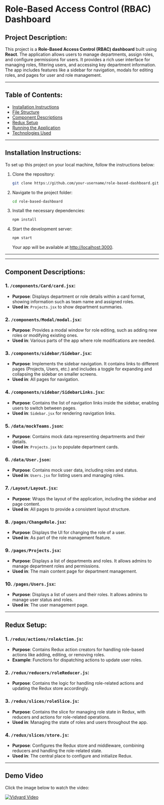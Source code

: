 # Role-Based Access Control (RBAC) Dashboard

## Project Description:
This project is a **Role-Based Access Control (RBAC) dashboard** built using **React**. The application allows users to manage departments, assign roles, and configure permissions for users. It provides a rich user interface for managing roles, filtering users, and accessing key department information. The app includes features like a sidebar for navigation, modals for editing roles, and pages for user and role management.

---

## Table of Contents:
- [Installation Instructions](#installation-instructions)
- [File Structure](#file-structure)
- [Component Descriptions](#component-descriptions)
- [Redux Setup](#redux-setup)
- [Running the Application](#running-the-application)
- [Technologies Used](#technologies-used)

---

## Installation Instructions:

To set up this project on your local machine, follow the instructions below:

1. Clone the repository:
    ```bash
    git clone https://github.com/your-username/role-based-dashboard.git
    ```

2. Navigate to the project folder:
    ```bash
    cd role-based-dashboard
    ```

3. Install the necessary dependencies:
    ```bash
    npm install
    ```

4. Start the development server:
    ```bash
    npm start
    ```

   Your app will be available at [http://localhost:3000](http://localhost:3000).

---

---

## Component Descriptions:

### **1. `/components/Card/card.jsx`**:
- **Purpose**: Displays department or role details within a card format, showing information such as team name and assigned roles.
- **Used in**: `Projects.jsx` to show department summaries.

### **2. `/components/Modal/modal.jsx`**:
- **Purpose**: Provides a modal window for role editing, such as adding new roles or modifying existing ones.
- **Used in**: Various parts of the app where role modifications are needed.

### **3. `/components/sidebar/Sidebar.jsx`**:
- **Purpose**: Implements the sidebar navigation. It contains links to different pages (Projects, Users, etc.) and includes a toggle for expanding and collapsing the sidebar on smaller screens.
- **Used in**: All pages for navigation.

### **4. `/components/sidebar/SidebarLinks.jsx`**:
- **Purpose**: Contains the list of navigation links inside the sidebar, enabling users to switch between pages.
- **Used in**: `Sidebar.jsx` for rendering navigation links.

### **5. `/data/mockTeams.json`**:
- **Purpose**: Contains mock data representing departments and their details.
- **Used in**: `Projects.jsx` to populate department cards.

### **6. `/data/User.json`**:
- **Purpose**: Contains mock user data, including roles and status.
- **Used in**: `Users.jsx` for listing users and managing roles.

### **7. `/Layout/Layout.jsx`**:
- **Purpose**: Wraps the layout of the application, including the sidebar and page content.
- **Used in**: All pages to provide a consistent layout structure.

### **8. `/pages/ChangeRole.jsx`**:
- **Purpose**: Displays the UI for changing the role of a user.
- **Used in**: As part of the role management feature.

### **9. `/pages/Projects.jsx`**:
- **Purpose**: Displays a list of departments and roles. It allows admins to manage department roles and permissions.
- **Used in**: The main content page for department management.

### **10. `/pages/Users.jsx`**:
- **Purpose**: Displays a list of users and their roles. It allows admins to manage user status and roles.
- **Used in**: The user management page.

---

## Redux Setup:

### **1. `/redux/actions/roleAction.js`**:
- **Purpose**: Contains Redux action creators for handling role-based actions like adding, editing, or removing roles.
- **Example**: Functions for dispatching actions to update user roles.

### **2. `/redux/reducers/roleReducer.js`**:
- **Purpose**: Contains the logic for handling role-related actions and updating the Redux store accordingly.

### **3. `/redux/slices/roleSlice.js`**:
- **Purpose**: Contains the slice for managing role state in Redux, with reducers and actions for role-related operations.
- **Used in**: Managing the state of roles and users throughout the app.

### **4. `/redux/slices/store.js`**:
- **Purpose**: Configures the Redux store and middleware, combining reducers and handling the role-related state.
- **Used in**: The central place to configure and initialize Redux.

---
## Demo Video

Click the image below to watch the video:

[![Vidyard Video](https://play.vidyard.com/gJRdVQGGuS6eWN2GeDViuD.jpg)](https://play.vidyard.com/gJRdVQGGuS6eWN2GeDViuD)
